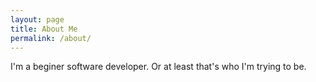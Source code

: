 ```yaml
---
layout: page
title: About Me
permalink: /about/
---
```


I'm a beginer software developer. Or at least that's who I'm trying to be.
